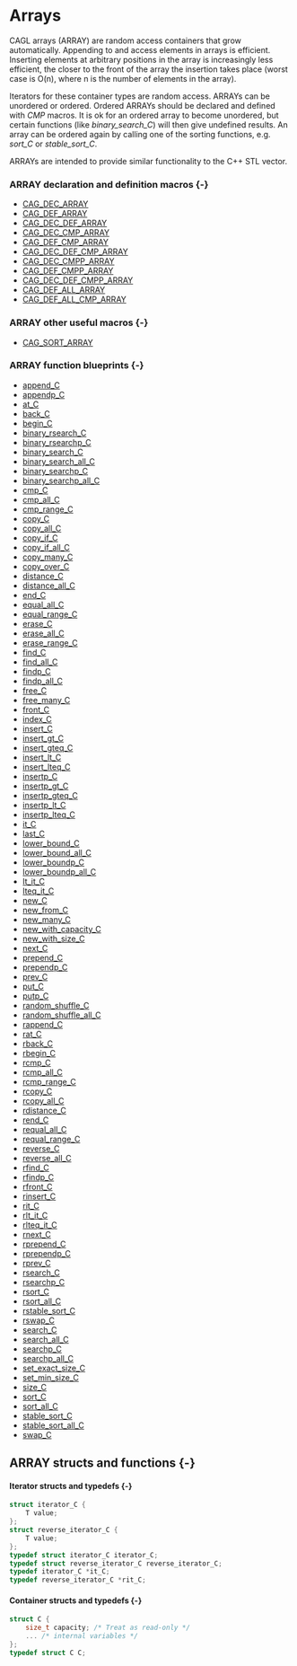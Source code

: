 # Arrays

CAGL arrays (ARRAY) are random access containers that grow automatically. Appending to and access elements in arrays is efficient. Inserting elements at arbitrary positions in the array is increasingly less efficient, the closer to the front of the array the insertion takes place (worst case is O(n), where n is the number of elements in the array).

Iterators for these container types are random access. ARRAYs can be unordered  or ordered. Ordered ARRAYs should be declared and defined with *CMP* macros. It is ok for an ordered array to become unordered, but certain functions (like *binary_search_C*) will then give undefined results. An array can be ordered again by calling one of the sorting functions, e.g. *sort_C* or *stable_sort_C*.

ARRAYs are intended to provide similar functionality to the C++ STL vector.

### ARRAY declaration and definition macros {-}

- [CAG_DEC_ARRAY](#cag_dec_array)
- [CAG_DEF_ARRAY](#cag_def_array)
- [CAG_DEC_DEF_ARRAY](#cag_dec_def_array)
- [CAG_DEC_CMP_ARRAY](#cag_dec_cmp_array)
- [CAG_DEF_CMP_ARRAY](#cag_def_cmp_array)
- [CAG_DEC_DEF_CMP_ARRAY](#cag_dec_def_cmp_array)
- [CAG_DEC_CMPP_ARRAY](#cag_dec_cmpp_array)
- [CAG_DEF_CMPP_ARRAY](#cag_def_cmpp_array)
- [CAG_DEC_DEF_CMPP_ARRAY](#cag_dec_def_cmpp_array)
- [CAG_DEF_ALL_ARRAY](#cag_def_all_array)
- [CAG_DEF_ALL_CMP_ARRAY](#cag_def_all_cmp_array)

### ARRAY other useful macros {-}

- [CAG_SORT_ARRAY](#cag_sort_array)

### ARRAY function blueprints {-}

- [append_C](#append_C-ad)
- [appendp_C](#appendp_C-ad)
- [at_C](#at_C-adhst)
- [back_C](#back_C-adst)
- [begin_C](#begin_C-adhst)
- [binary_rsearch_C](#binary_rsearch_C-a)
- [binary_rsearchp_C](#binary_rsearchp_C-a)
- [binary_search_C](#binary_search_C-a)
- [binary_search_all_C](#binary_search_all_C-a)
- [binary_searchp_C](#binary_searchp_C-a)
- [binary_searchp_all_C](#binary_searchp_all_C-a)
- [cmp_C](#cmp_C-adst)
- [cmp_all_C](#cmp_all_C-adst)
- [cmp_range_C](#cmp_range_C-adst)
- [copy_C](#copy_C-adhst)
- [copy_all_C](#copy_all_C-adhst)
- [copy_if_C](#copy_if_C-adhst)
- [copy_if_all_C](#copy_if_all_C-adhst)
- [copy_many_C](#copy_many_C-adhst)
- [copy_over_C](#copy_over_C-adhst)
- [distance_C](#distance_C-adhst)
- [distance_all_C](#distance_all_C-adhst)
- [end_C](#end_C-adhst)
- [equal_all_C](#equal_all_C-adst)
- [equal_range_C](#equal_range_C-adst)
- [erase_C](#erase_C-adht)
- [erase_all_C](#erase_all_C-adhst)
- [erase_range_C](#erase_range_C-adhst)
- [find_C](#find_C-adhst)
- [find_all_C](#find_all_C-adhst)
- [findp_C](#findp_C-adhst)
- [findp_all_C](#findp_all_C-adhst)
- [free_C](#free_C-adhst)
- [free_many_C](#free_many_C-adhst)
- [front_C](#front_C-adst)
- [index_C](#index_C-adhst)
- [insert_C](#insert_C-adht)
- [insert_gt_C](#insert_gt_C-ad)
- [insert_gteq_C](#insert_gteq_C-ad)
- [insert_lt_C](#insert_lt_C-ad)
- [insert_lteq_C](#insert_lteq_C-ad)
- [insertp_C](#insertp_C-adht)
- [insertp_gt_C](#insertp_gt_C-ad)
- [insertp_gteq_C](#insertp_gteq_C-ad)
- [insertp_lt_C](#insertp_lt_C-ad)
- [insertp_lteq_C](#insertp_lteq_C-ad)
- [it_C](#it_C-adhst)
- [last_C](#last_C)
- [lower_bound_C](#lower_bound_C-a)
- [lower_bound_all_C](#lower_bound_all_C-a)
- [lower_boundp_C](#lower_boundp_C-a)
- [lower_boundp_all_C](#lower_boundp_all_C-a)
- [lt_it_C](#lt_it_C-ad)
- [lteq_it_C](#lteq_it_C-ad)
- [new_C](#new_C-adhst)
- [new_from_C](#new_from_C-adhst)
- [new_many_C](#new_many_C-adhst)
- [new_with_capacity_C](#new_with_capacity_C-a)
- [new_with_size_C](#new_with_size_C-a)
- [next_C](#next_C-adhst)
- [prepend_C](#prepend_C-ads)
- [prependp_C](#prependp_C-ads)
- [prev_C](#prev_C-adt)
- [put_C](#put_C-adhst)
- [putp_C](#putp_C-ad)
- [random_shuffle_C](#random_shuffle_C-ad)
- [random_shuffle_all_C](#random_shuffle_all_C-ad)
- [rappend_C](#rappend_C-a)
- [rat_C](#rat_C-adt)
- [rback_C](#rback_C-a)
- [rbegin_C](#rbegin_C-adt)
- [rcmp_C](#rcmp_C-adt)
- [rcmp_all_C](#rcmp_all_C-adt)
- [rcmp_range_C](#rcmp_range_C-adt)
- [rcopy_C](#rcopy_C-adt)
- [rcopy_all_C](#rcopy_all_C-adt)
- [rdistance_C](#rdistance_C-adt)
- [rend_C](#rend_C-adt)
- [requal_all_C](#requal_all_C-adt)
- [requal_range_C](#requal_range_C-adt)
- [reverse_C](#reverse_C-ad)
- [reverse_all_C](#reverse_all_C-ads)
- [rfind_C](#rfind_C-adt)
- [rfindp_C](#rfindp_C-adt)
- [rfront_C](#rfront_C-a)
- [rinsert_C](#rinsert_C-a)
- [rit_C](#rit_C-adt)
- [rlt_it_C](#rlt_it_C-ad)
- [rlteq_it_C](#rlteq_it_C-ad)
- [rnext_C](#rnext_C-adt)
- [rprepend_C](#rprepend_C-a)
- [rprependp_C](#rprependp_C-a)
- [rprev_C](#rprev_C-adt)
- [rsearch_C](#rsearch_C-adt)
- [rsearchp_C](#rsearchp_C-adt)
- [rsort_C](#rsort_C-ad)
- [rsort_all_C](#rsort_all_C-ad)
- [rstable_sort_C](#rstable_sort_C-ad)
- [rswap_C](#rswap_C-adt)
- [search_C](#search_C-adst)
- [search_all_C](#search_all_C-adst)
- [searchp_C](#searchp_C-adst)
- [searchp_all_C](#searchp_all_C-adst)
- [set_exact_size_C](#set_exact_size_C-ads)
- [set_min_size_C](#set_min_size_C-ads)
- [size_C](#size_C-a)
- [sort_C](#sort_C-ad)
- [sort_all_C](#sort_all_C-ad)
- [stable_sort_C](#stable_sort_C-ad)
- [stable_sort_all_C](#stable_sort_all_C-ads)
- [swap_C](#swap_C-adhst)


## ARRAY structs and functions {-}

#### Iterator structs and typedefs {-}

```C
struct iterator_C {
    T value;
};
struct reverse_iterator_C {
    T value;
};
typedef struct iterator_C iterator_C;
typedef struct reverse_iterator_C reverse_iterator_C;
typedef iterator_C *it_C;
typedef reverse_iterator_C *rit_C;
```

#### Container structs and typedefs {-}

```C
struct C {
    size_t capacity; /* Treat as read-only */
    ... /* internal variables */
};
typedef struct C C;
```
